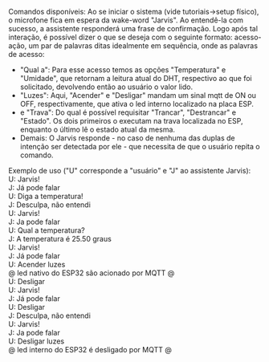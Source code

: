 Comandos disponíveis:
Ao se iniciar o sistema (vide tutoriais->setup físico), o microfone fica em espera da wake-word "Jarvis". Ao entendê-la com sucesso, a assistente responderá
uma frase de confirmação. Logo após tal interação, é possível dizer o que se deseja com o seguinte formato: acesso-ação, um par de palavras ditas idealmente
em sequência, onde as palavras de acesso:
* "Qual a":
    Para esse acesso temos as opções "Temperatura" e "Umidade", que retornam a leitura atual do DHT, respectivo ao que foi solicitado, devolvendo então ao
    usuário o valor lido.
* "Luzes":
    Aqui, "Acender" e "Desligar" mandam um sinal mqtt de ON ou OFF, respectivamente, que ativa o led interno localizado na placa ESP.
* e "Trava":
    Do qual é possível requisitar "Trancar", "Destrancar" e "Estado". Os dois primeiros o executam na trava localizada no ESP,
    enquanto o último lê o estado atual da mesma.
* Demais:
    O Jarvis responde - no caso de nenhuma das duplas de intenção ser detectada por ele - que necessita de que o usuário repita o comando.
    
Exemplo de uso ("U" corresponde a "usuário" e "J" ao assistente Jarvis): <br />
U: Jarvis! <br />
J: Já pode falar <br />
U: Diga a temperatura! <br />
J: Desculpa, não entendi <br />
U: Jarvis! <br />
J: Ja pode falar <br />
U: Qual a temperatura? <br />
J: A temperatura é 25.50 graus <br />
U: Jarvis! <br />
J: Já pode falar <br />
U: Acender luzes <br />
@ led nativo do ESP32 são acionado por MQTT @ <br />
U: Desligar <br />
U: Jarvis! <br />
J: Já pode falar <br />
U: Desligar <br />
J: Desculpa, não entendi <br />
U: Jarvis! <br />
J: Ja pode falar <br />
U: Desligar luzes <br />
@ led interno do ESP32 é desligado por MQTT @

